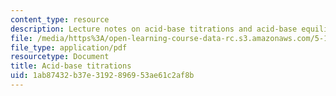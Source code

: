 ```yaml
---
content_type: resource
description: Lecture notes on acid-base titrations and acid-base equilibrium.
file: /media/https%3A/open-learning-course-data-rc.s3.amazonaws.com/5-111-principles-of-chemical-science-fall-2008/1ab87432b37e3192896953ae61c2af8b_lecnotes23.pdf
file_type: application/pdf
resourcetype: Document
title: Acid-base titrations
uid: 1ab87432-b37e-3192-8969-53ae61c2af8b
---
```

